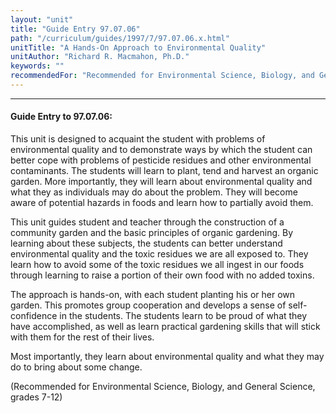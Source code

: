 ```yaml
---
layout: "unit"
title: "Guide Entry 97.07.06"
path: "/curriculum/guides/1997/7/97.07.06.x.html"
unitTitle: "A Hands-On Approach to Environmental Quality"
unitAuthor: "Richard R. Macmahon, Ph.D."
keywords: ""
recommendedFor: "Recommended for Environmental Science, Biology, and General Science, grades 7-12"
---
```

<body>
<hr/>
<h4>
Guide Entry to 97.07.06:
</h4>
This unit is designed to acquaint the student with problems of environmental quality and to demonstrate ways by which the student can better cope with problems of pesticide residues and other environmental contaminants. The students will learn to plant, tend and harvest an organic garden. More importantly, they will learn about environmental quality and what they as individuals may do about the problem. They will become aware of potential hazards in foods and learn how to partially avoid them.
<p>
This unit guides student and teacher through the construction of a community garden and the basic principles of organic gardening. By learning about these subjects, the students can better understand environmental quality and the toxic residues we are all exposed to. They learn how to avoid some of the toxic residues we all ingest in our foods through learning to raise a portion of their own food with no added toxins.
</p>
<p>
The approach is hands-on, with each student planting his or her own garden. This promotes group cooperation and develops a sense of self-confidence in the students. The students learn to be proud of what they have accomplished, as well as learn practical gardening skills that will stick with them for the rest of their lives.
</p>
<p>
Most importantly, they learn about environmental quality and what they may do to bring about some change.
</p>
<p>
(Recommended for Environmental Science, Biology, and General Science, grades 7-12)
</p>
</body>